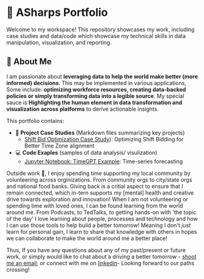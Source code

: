 # 💼 ASharps Portfolio

Welcome to my workspace! This repository showcases my work, including case studies and data/code which showcase my technical skills in data manipulation, visualization, and reporting.

## 👋 About Me
I am passionate about **leveraging data to help the world make better (more informed) decisions**.
This may be implemented in various applications, Some include: **optimizing workforce resources, creating data-backed policies or simply transforming data into a legible source**. 
My special sauce is **Highlighting the human element in data transformation and visualization across platforms** to derive actionable insights.


This portfolio contains:
- 📂 **Project Case Studies** (Markdown files summarizing key projects)
  - [Shift Bid Optimization Case Study](https://github.com/wfmer/asharp-portfolio/blob/main/%F0%9F%8F%86%20Case%20Study%20-%20Optimizing%20Shift%20Bid%20via%20Time%20Zone%20Alignment.md)): Optimizing Shift Bidding for Better Time Zone alignment
- 💻 **Code Exaples** (samples of data analysis/ visulization)
  - [Jupyter Notebook: TimeGPT Example](https://github.com/wfmer/asharp-portfolio/blob/main/timegpt-example-cleaned.ipynb): Time-series forecasting








Outside work 💜, I enjoy spending time supporting my local community by volunteering across orginizations. From community orgs to city/state orgs and national food banks. Giving back is a critial aspect to ensure that I remain connected, which in-tern supports my [mental] health and creative drive towards exploration and innovation!
When I am not volunteering or spending time with loved ones, I can be found learning from the world around me. From Podcasts, to TedTalks, to getting hands-on with 'the topic of the day' I love learning about people, processes and technology and how I can use those tools to help build a better tomorrow!
Meaning I don't *just* learn for personal gain, I learn to share that knowledge with others in hopes we can collaborate to make the world around me a better place!

Thus, If you have any questions about any of my past/present or future work, or simply would like to chat about a driving a better tomorrow - [shoot me an email](mailto:andrewdasharp@gmail.com); or connect with me on [linkedin](https://www.linkedin.com/in/asharp27/)- Looking forward to our paths crossing!
